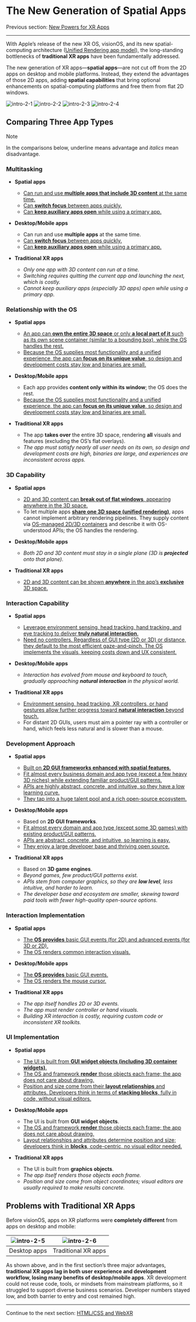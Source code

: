 # The New Generation of Spatial Apps

Previous section: [New Powers for XR Apps](new-powers-for-xr-apps.md)

---

With Apple’s release of the new XR OS, visionOS, and its new spatial-computing architecture ([Unified Rendering app model](https://developer.picoxr.com/news/multi-app-rendering/)), the long-standing bottlenecks of **traditional XR apps** have been fundamentally addressed.

The new generation of XR apps—**spatial apps**—are not cut off from the 2D apps on desktop and mobile platforms. Instead, they extend the advantages of those 2D apps, adding **spatial capabilities** that bring optional enhancements on spatial-computing platforms and free them from flat 2D windows.

![intro-2-1](../../assets/intro/intro-2-1-1.gif)
![intro-2-2](../../assets/intro/intro-2-2.png)
![intro-2-3](../../assets/intro/intro-2-3.png)
![intro-2-4](../../assets/intro/intro-2-4.png)

## Comparing Three App Types

> [!NOTE]
> In the comparisons below, underline means advantage and *italics* mean disadvantage.

### Multitasking

- **Spatial apps**
  - <ins>Can run and use **multiple [apps that include 3D content]()** at the same time.</ins>
  - <ins>Can **switch focus** between apps quickly.</ins>
  - <ins>Can **keep auxiliary apps open** while using a primary app.</ins>

- **Desktop/Mobile apps**
  - Can run and use **multiple apps** at the same time.
  - <ins>Can **switch focus** between apps quickly.</ins>
  - <ins>Can **keep auxiliary apps open** while using a primary app.</ins>

- **Traditional XR apps**
  - *Only one app with 3D content can run at a time.*
  - *Switching requires quitting the current app and launching the next, which is costly.*
  - *Cannot keep auxiliary apps (especially 3D apps) open while using a primary app.*

### Relationship with the OS

- **Spatial apps**
  - <ins>An app can [**own the entire 3D space**]() or only [**a local part of it**]() such as its own [scene container (similar to a bounding box)](), while the OS handles the rest.</ins>
  - <ins>Because the OS supplies most functionality and a unified experience, the app can [**focus on its unique value**](), so design and development costs stay low and binaries are small.</ins>

- **Desktop/Mobile apps**
  - Each app provides **content only within its window**; the OS does the rest.
  - <ins>Because the OS supplies most functionality and a unified experience, the app can **focus on its unique value**, so design and development costs stay low and binaries are small.</ins>

- **Traditional XR apps**
  - The app **takes over** the entire 3D space, rendering **all** visuals and features (excluding the OS’s flat overlays).
  - *The app must satisfy nearly all user needs on its own, so design and development costs are high, binaries are large, and experiences are inconsistent across apps.*

### 3D Capability

- **Spatial apps**
  - <ins>2D and 3D content can [**break out of flat windows**](), appearing anywhere in the 3D space.</ins>
  - To let multiple apps [**share one 3D space (unified rendering)**](), apps cannot implement arbitrary rendering pipelines. They supply content via [OS-managed 2D/3D containers]() and describe it with OS-understood APIs; the OS handles the rendering.

- **Desktop/Mobile apps**
  - *Both 2D and 3D content must stay in a single plane (3D is **projected** onto that plane).*

- **Traditional XR apps**
  - <ins>2D and 3D content can be shown **anywhere** in the app’s **exclusive** 3D space.</ins>

### Interaction Capability

- **Spatial apps**
  - <ins>Leverage environment sensing, head tracking, hand tracking, and eye tracking to deliver [**truly natural interaction**]().</ins>
  - <ins>Need no controllers. Regardless of GUI type (2D or 3D) or distance, they default to the most efficient [gaze-and-pinch](). The OS implements the visuals, keeping costs down and UX consistent.</ins>

- **Desktop/Mobile apps**
  - *Interaction has evolved from mouse and keyboard to touch, gradually approaching **natural interaction** in the physical world.*

- **Traditional XR apps**
  - <ins>Environment sensing, head tracking, XR controllers, or hand gestures allow further progress toward **natural interaction** beyond touch.</ins>
  - For distant 2D GUIs, users must aim a pointer ray with a controller or hand, which feels less natural and is slower than a mouse.

### Development Approach

- **Spatial apps**
  - <ins>Built on [**2D GUI frameworks enhanced with spatial features**]().</ins>
  - <ins>Fit almost every business domain and app type (except a few heavy 3D niches) while extending familiar product/GUI patterns.</ins>
  - <ins>[APIs]() are highly abstract, concrete, and intuitive, so they have a low learning curve.</ins>
  - <ins>They tap into a huge talent pool and a rich open-source ecosystem.</ins>

- **Desktop/Mobile apps**
  - Based on **2D GUI frameworks**.
  - <ins>Fit almost every domain and app type (except some 3D games) with existing product/GUI patterns.</ins>
  - <ins>APIs are abstract, concrete, and intuitive, so learning is easy.</ins>
  - <ins>They enjoy a large developer base and thriving open source.</ins>

- **Traditional XR apps**
  - Based on **3D game engines**.
  - *Beyond games, few product/GUI patterns exist.*
  - *APIs stem from computer graphics, so they are **low level**, less intuitive, and harder to learn.*
  - *The developer base and ecosystem are smaller, skewing toward paid tools with fewer high-quality open-source options.*

### Interaction Implementation

- **Spatial apps**
  - <ins>The **OS provides** [basic GUI events (for 2D)]() and [advanced events (for 3D or 2D)]().</ins>
  - <ins>The OS renders common interaction visuals.</ins>

- **Desktop/Mobile apps**
  - <ins>The **OS provides** basic GUI events.</ins>
  - <ins>The OS renders the mouse cursor.</ins>

- **Traditional XR apps**
  - *The app itself handles 2D or 3D events.*
  - *The app must render controller or hand visuals.*
  - *Building XR interaction is costly, requiring custom code or inconsistent XR toolkits.*

### UI Implementation

- **Spatial apps**
  - <ins>The UI is built from **GUI widget objects (including [3D container widgets]())**.</ins>
  - <ins>The OS and framework **render** those objects each frame; the app does not care about drawing.</ins>
  - <ins>Position and size come from their [**layout relationships**]() and attributes. Developers think in terms of **stacking blocks**, fully in code, without visual editors.</ins>

- **Desktop/Mobile apps**
  - The UI is built from **GUI widget objects**.
  - <ins>The OS and framework **render** those objects each frame; the app does not care about drawing.</ins>
  - <ins>Layout relationships and attributes determine position and size; developers think in **blocks**, code-centric, no visual editor needed.</ins>

- **Traditional XR apps**
  - The UI is built from **graphics objects**.
  - *The app itself renders those objects each frame.*
  - *Position and size come from object coordinates; visual editors are usually required to make results concrete.*

## Problems with Traditional XR Apps

Before visionOS, apps on XR platforms were **completely different** from apps on desktop and mobile:

| ![intro-2-5](../../assets/intro/intro-2-5.png) | ![intro-2-6](../../assets/intro/intro-2-6.png) |
|:---:|:---:|
| Desktop apps | Traditional XR apps |

As shown above, and in the first section’s three major advantages, **traditional XR apps lag in both user experience and development workflow, losing many benefits of desktop/mobile apps**. XR development could not reuse code, tools, or mindsets from mainstream platforms, so it struggled to support diverse business scenarios. Developer numbers stayed low, and both barrier to entry and cost remained high.

---

Continue to the next section: [HTML/CSS and WebXR](html-css-and-webxr.md)
